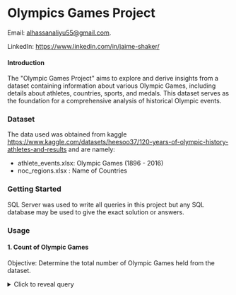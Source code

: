 
# Olympics Games Project

Email: alhassanaliyu55@gmail.com.

LinkedIn: https://www.linkedin.com/in/jaime-shaker/


#### Introduction

The "Olympic Games Project" aims to explore and derive insights from a dataset containing information about various Olympic Games, including details about athletes, countries, sports, and medals. This dataset serves as the foundation for a comprehensive analysis of historical Olympic events.

### Dataset
The data used was obtained from kaggle https://www.kaggle.com/datasets/heesoo37/120-years-of-olympic-history-athletes-and-results  and are namely:
- athlete_events.xlsx: Olympic Games (1896 - 2016)
- noc_regions.xlsx : Name of Countries

### Getting Started
SQL Server was used to write all queries in this project but any SQL database may be used to give the exact solution or answers.

### Usage

#### 1. Count of Olympic Games
Objective: Determine the total number of Olympic Games held from the dataset.
<details>
  <summary>Click to reveal query</summary>

```sql
SELECT COUNT(DISTINCT Games) AS Olympic_Games
FROM athlete_events;
```


<details>
  <summary>Click to reveal expected results</summary>

  |Olympic_Games|
  |-------------|
  |51           |


  
#### 2. Even or Odd Game Count
Objective: Classify each Olympic Game as Even or Odd based on the count.

#### 3. City where Sport and Event Counts
Objective: Identufy the cities where the Olympics Game took place and also count number sports and events.

4. Top Country Each Year
Objective: Identify the top country each year with the most/highest participants.

5. Nations Participated in All Olympic Games
Objective: Identify nations that participated in all Olympic Games.

6. Count of Vowels and Counsonants Letters
Objective: Highlight the count of vowels and consonants alphabets in each distinct region's name and give the percentage of the count of vowels and consonants in each of the names

7. Sport Played in All Summer Olympics
Objective: Identify the sport played in all summer Olympics.

8. Sports Played Once
Objective: Identify sports that were played only once in the history of the Olympic Games.

9. Oldest Athlete To Win Gold Medal
Objective: Identify the oldest athlete who won a gold medal in the history of the Olympic Games.

10. Ratio Of Men To Female
Objective: Determine the ratio of male to female athletes participating in all Olympic Games.

11. Top 5 Most Successful Nation
Objective: Identify and present the top five successful countries in the Olympics, defining success based on the highest number of medals won.

12. Distinct Medal Won By Each Country
Objective: List the total number of gold, silver, and bronze medals won by each country in the Olympics.

13. Countries With highest Medals Each Year
Objective: Identify the country that won the most gold, most silver, most bronze medals, and the most overall medals in each Olympic Games.

14. Countries With Zero Medals
Objective: Identify countries that have never won gold, silver, or bronze medals in the Olympic Games.

15. Nigeria Top 10 Sports Won
Objective: Identify the top 10 sports in which Nigeria won the highest number of medals.

16. Nigeria Top 1 Sport
Objective: Break down all Olympic Games where Nigeria won medals in the sport of Football, detailing the number of medals won in each Olympic Games.

### Findings
1.	A total of 51 distinct Olympic Games was held from 1896 – 2016.
2.	52 Cities held the Olympic Game and this was because the 1956 Summer Olympic was held in both Stockholm and Melbourne.
3.	Only 4 nations (France, Italy, Switzerland and UK) participated in all 51 Olympic Games (1896 – 2016)
4.	Charles Jacobus (United States) and Oscar Gomer Swahn (Sweden) were the oldest athletes to win the most medals in the Olympic Games.
5.	The ratio of male to female is 2.64:1 which translate for every 2.64 Male athlete there is 1 Female athlete.
6.	 The to 5 successful (most medals) nations are namely; USA, Russia, Germany, UK and France
7.	70 distinct nations had zero medal in all of the Olympic played so far.
8.	Football is Nigeria most Successful sport (highest medal).

## Acknowledgements

 - [Awesome Readme Templates](https://awesomeopensource.com/project/elangosundar/awesome-README-templates)
 - [Awesome README](https://github.com/matiassingers/awesome-readme)
 - [How to write a Good readme](https://bulldogjob.com/news/449-how-to-write-a-good-readme-for-your-github-project)

